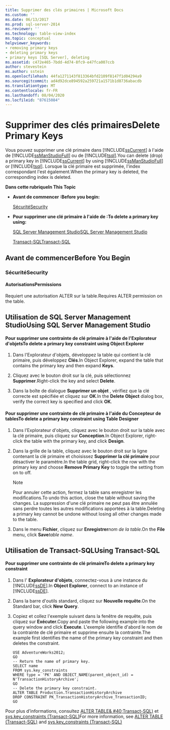 ```yaml
---
title: Supprimer des clés primaires | Microsoft Docs
ms.custom: ''
ms.date: 06/13/2017
ms.prod: sql-server-2014
ms.reviewer: ''
ms.technology: table-view-index
ms.topic: conceptual
helpviewer_keywords:
- removing primary keys
- deleting primary keys
- primary keys [SQL Server], deleting
ms.assetid: c472e465-7bdd-4d74-8fc9-e47fca007ccb
author: stevestein
ms.author: sstein
ms.openlocfilehash: 44fa1271143f813364bfd2109f8147f1d04294a9
ms.sourcegitcommit: ad4d92dce894592a259721a1571b1d8736abacdb
ms.translationtype: MT
ms.contentlocale: fr-FR
ms.lasthandoff: 08/04/2020
ms.locfileid: "87615084"
---
```

# <a name="delete-primary-keys"></a><span data-ttu-id="06b56-102">Supprimer des clés primaires</span><span class="sxs-lookup"><span data-stu-id="06b56-102">Delete Primary Keys</span></span>
  <span data-ttu-id="06b56-103">Vous pouvez supprimer une clé primaire dans [!INCLUDE[ssCurrent](../../includes/sscurrent-md.md)] à l'aide de [!INCLUDE[ssManStudioFull](../../includes/ssmanstudiofull-md.md)] ou de [!INCLUDE[tsql](../../includes/tsql-md.md)].</span><span class="sxs-lookup"><span data-stu-id="06b56-103">You can delete (drop) a primary key in [!INCLUDE[ssCurrent](../../includes/sscurrent-md.md)] by using [!INCLUDE[ssManStudioFull](../../includes/ssmanstudiofull-md.md)] or [!INCLUDE[tsql](../../includes/tsql-md.md)].</span></span> <span data-ttu-id="06b56-104">Lorsque la clé primaire est supprimée, l'index correspondant l'est également.</span><span class="sxs-lookup"><span data-stu-id="06b56-104">When the primary key is deleted, the corresponding index is deleted.</span></span>  
  
 <span data-ttu-id="06b56-105">**Dans cette rubrique**</span><span class="sxs-lookup"><span data-stu-id="06b56-105">**In This Topic**</span></span>  
  
-   <span data-ttu-id="06b56-106">**Avant de commencer :**</span><span class="sxs-lookup"><span data-stu-id="06b56-106">**Before you begin:**</span></span>  
  
     [<span data-ttu-id="06b56-107">Sécurité</span><span class="sxs-lookup"><span data-stu-id="06b56-107">Security</span></span>](#Security)  
  
-   <span data-ttu-id="06b56-108">**Pour supprimer une clé primaire à l'aide de :**</span><span class="sxs-lookup"><span data-stu-id="06b56-108">**To delete a primary key using:**</span></span>  
  
     [<span data-ttu-id="06b56-109">SQL Server Management Studio</span><span class="sxs-lookup"><span data-stu-id="06b56-109">SQL Server Management Studio</span></span>](#SSMSProcedure)  
  
     [<span data-ttu-id="06b56-110">Transact-SQL</span><span class="sxs-lookup"><span data-stu-id="06b56-110">Transact-SQL</span></span>](#TsqlProcedure)  
  
##  <a name="before-you-begin"></a><a name="BeforeYouBegin"></a> <span data-ttu-id="06b56-111">Avant de commencer</span><span class="sxs-lookup"><span data-stu-id="06b56-111">Before You Begin</span></span>  
  
###  <a name="security"></a><a name="Security"></a> <span data-ttu-id="06b56-112">Sécurité</span><span class="sxs-lookup"><span data-stu-id="06b56-112">Security</span></span>  
  
####  <a name="permissions"></a><a name="Permissions"></a> <span data-ttu-id="06b56-113">Autorisations</span><span class="sxs-lookup"><span data-stu-id="06b56-113">Permissions</span></span>  
 <span data-ttu-id="06b56-114">Requiert une autorisation ALTER sur la table.</span><span class="sxs-lookup"><span data-stu-id="06b56-114">Requires ALTER permission on the table.</span></span>  
  
##  <a name="using-sql-server-management-studio"></a><a name="SSMSProcedure"></a> <span data-ttu-id="06b56-115">Utilisation de SQL Server Management Studio</span><span class="sxs-lookup"><span data-stu-id="06b56-115">Using SQL Server Management Studio</span></span>  
  
#### <a name="to-delete-a-primary-key-constraint-using-object-explorer"></a><span data-ttu-id="06b56-116">Pour supprimer une contrainte de clé primaire à l'aide de l'Explorateur d'objets</span><span class="sxs-lookup"><span data-stu-id="06b56-116">To delete a primary key constraint using Object Explorer</span></span>  
  
1.  <span data-ttu-id="06b56-117">Dans l'Explorateur d'objets, développez la table qui contient la clé primaire, puis développez **Clés**.</span><span class="sxs-lookup"><span data-stu-id="06b56-117">In Object Explorer, expand the table that contains the primary key and then expand **Keys**.</span></span>  
  
2.  <span data-ttu-id="06b56-118">Cliquez avec le bouton droit sur la clé, puis sélectionnez **Supprimer**.</span><span class="sxs-lookup"><span data-stu-id="06b56-118">Right-click the key and select **Delete**.</span></span>  
  
3.  <span data-ttu-id="06b56-119">Dans la boîte de dialogue **Supprimer un objet** , vérifiez que la clé correcte est spécifiée et cliquez sur **OK**.</span><span class="sxs-lookup"><span data-stu-id="06b56-119">In the **Delete Object** dialog box, verify the correct key is specified and click **OK**.</span></span>  
  
#### <a name="to-delete-a-primary-key-constraint-using-table-designer"></a><span data-ttu-id="06b56-120">Pour supprimer une contrainte de clé primaire à l'aide du Concepteur de tables</span><span class="sxs-lookup"><span data-stu-id="06b56-120">To delete a primary key constraint using Table Designer</span></span>  
  
1.  <span data-ttu-id="06b56-121">Dans l’Explorateur d'objets, cliquez avec le bouton droit sur la table avec la clé primaire, puis cliquez sur **Conception**.</span><span class="sxs-lookup"><span data-stu-id="06b56-121">In Object Explorer, right-click the table with the primary key, and click **Design**.</span></span>  
  
2.  <span data-ttu-id="06b56-122">Dans la grille de la table, cliquez avec le bouton droit sur la ligne contenant la clé primaire et choisissez **Supprimer la clé primaire** pour désactiver le paramètre.</span><span class="sxs-lookup"><span data-stu-id="06b56-122">In the table grid, right-click the row with the primary key and choose **Remove Primary Key** to toggle the setting from on to off.</span></span>  
  
    > [!NOTE]  
    >  <span data-ttu-id="06b56-123">Pour annuler cette action, fermez la table sans enregistrer les modifications.</span><span class="sxs-lookup"><span data-stu-id="06b56-123">To undo this action, close the table without saving the changes.</span></span> <span data-ttu-id="06b56-124">La suppression d'une clé primaire ne peut pas être annulée sans perdre toutes les autres modifications apportées à la table.</span><span class="sxs-lookup"><span data-stu-id="06b56-124">Deleting a primary key cannot be undone without losing all other changes made to the table.</span></span>  
  
3.  <span data-ttu-id="06b56-125">Dans le menu **Fichier**, cliquez sur **Enregistrer**_nom de la table_.</span><span class="sxs-lookup"><span data-stu-id="06b56-125">On the **File** menu, click **Save**_table name_.</span></span>  
  
##  <a name="using-transact-sql"></a><a name="TsqlProcedure"></a> <span data-ttu-id="06b56-126">Utilisation de Transact-SQL</span><span class="sxs-lookup"><span data-stu-id="06b56-126">Using Transact-SQL</span></span>  
  
#### <a name="to-delete-a-primary-key-constraint"></a><span data-ttu-id="06b56-127">Pour supprimer une contrainte de clé primaire</span><span class="sxs-lookup"><span data-stu-id="06b56-127">To delete a primary key constraint</span></span>  
  
1.  <span data-ttu-id="06b56-128">Dans l' **Explorateur d'objets**, connectez-vous à une instance du [!INCLUDE[ssDE](../../includes/ssde-md.md)].</span><span class="sxs-lookup"><span data-stu-id="06b56-128">In **Object Explorer**, connect to an instance of [!INCLUDE[ssDE](../../includes/ssde-md.md)].</span></span>  
  
2.  <span data-ttu-id="06b56-129">Dans la barre d'outils standard, cliquez sur **Nouvelle requête**.</span><span class="sxs-lookup"><span data-stu-id="06b56-129">On the Standard bar, click **New Query**.</span></span>  
  
3.  <span data-ttu-id="06b56-130">Copiez et collez l'exemple suivant dans la fenêtre de requête, puis cliquez sur **Exécuter**.</span><span class="sxs-lookup"><span data-stu-id="06b56-130">Copy and paste the following example into the query window and click **Execute**.</span></span> <span data-ttu-id="06b56-131">L'exemple identifie d'abord le nom de la contrainte de clé primaire et supprime ensuite la contrainte.</span><span class="sxs-lookup"><span data-stu-id="06b56-131">The example first identifies the name of the primary key constraint and then deletes the constraint.</span></span>  
  
    ```  
    USE AdventureWorks2012;  
    GO  
    -- Return the name of primary key.  
    SELECT name  
    FROM sys.key_constraints  
    WHERE type = 'PK' AND OBJECT_NAME(parent_object_id) = N'TransactionHistoryArchive';  
    GO  
    -- Delete the primary key constraint.  
    ALTER TABLE Production.TransactionHistoryArchive  
    DROP CONSTRAINT PK_TransactionHistoryArchive_TransactionID;   
    GO  
    ```  
  
 <span data-ttu-id="06b56-132">Pour plus d’informations, consultez [ALTER TABLE& #40;Transact-SQL&#41;](/sql/t-sql/statements/alter-table-transact-sql) et [sys.key_constraints &#40;Transact-SQL&#41;](/sql/relational-databases/system-catalog-views/sys-key-constraints-transact-sql)</span><span class="sxs-lookup"><span data-stu-id="06b56-132">For more information, see [ALTER TABLE &#40;Transact-SQL&#41;](/sql/t-sql/statements/alter-table-transact-sql) and [sys.key_constraints &#40;Transact-SQL&#41;](/sql/relational-databases/system-catalog-views/sys-key-constraints-transact-sql)</span></span>  
  
###  <a name="TsqlExample"></a>  
